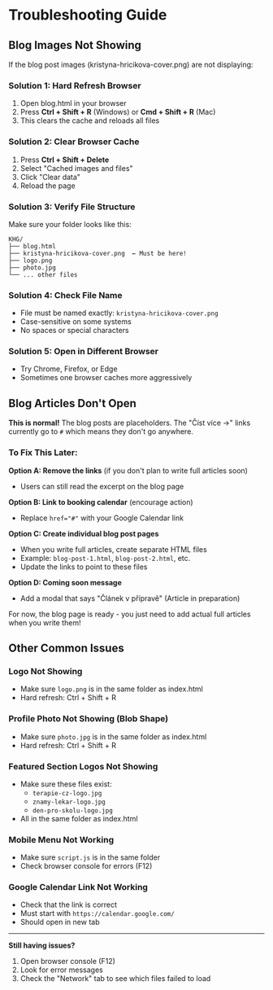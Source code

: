 # Troubleshooting Guide

## Blog Images Not Showing

If the blog post images (kristyna-hricikova-cover.png) are not displaying:

### Solution 1: Hard Refresh Browser
1. Open blog.html in your browser
2. Press **Ctrl + Shift + R** (Windows) or **Cmd + Shift + R** (Mac)
3. This clears the cache and reloads all files

### Solution 2: Clear Browser Cache
1. Press **Ctrl + Shift + Delete**
2. Select "Cached images and files"
3. Click "Clear data"
4. Reload the page

### Solution 3: Verify File Structure
Make sure your folder looks like this:
```
KHG/
├── blog.html
├── kristyna-hricikova-cover.png  ← Must be here!
├── logo.png
├── photo.jpg
└── ... other files
```

### Solution 4: Check File Name
- File must be named exactly: `kristyna-hricikova-cover.png`
- Case-sensitive on some systems
- No spaces or special characters

### Solution 5: Open in Different Browser
- Try Chrome, Firefox, or Edge
- Sometimes one browser caches more aggressively

## Blog Articles Don't Open

**This is normal!** The blog posts are placeholders. The "Číst více →" links currently go to `#` which means they don't go anywhere.

### To Fix This Later:

**Option A: Remove the links** (if you don't plan to write full articles soon)
- Users can still read the excerpt on the blog page

**Option B: Link to booking calendar** (encourage action)
- Replace `href="#"` with your Google Calendar link

**Option C: Create individual blog post pages**
- When you write full articles, create separate HTML files
- Example: `blog-post-1.html`, `blog-post-2.html`, etc.
- Update the links to point to these files

**Option D: Coming soon message**
- Add a modal that says "Článek v přípravě" (Article in preparation)

For now, the blog page is ready - you just need to add actual full articles when you write them!

## Other Common Issues

### Logo Not Showing
- Make sure `logo.png` is in the same folder as index.html
- Hard refresh: Ctrl + Shift + R

### Profile Photo Not Showing (Blob Shape)
- Make sure `photo.jpg` is in the same folder as index.html
- Hard refresh: Ctrl + Shift + R

### Featured Section Logos Not Showing
- Make sure these files exist:
  - `terapie-cz-logo.jpg`
  - `znamy-lekar-logo.jpg`
  - `den-pro-skolu-logo.jpg`
- All in the same folder as index.html

### Mobile Menu Not Working
- Make sure `script.js` is in the same folder
- Check browser console for errors (F12)

### Google Calendar Link Not Working
- Check that the link is correct
- Must start with `https://calendar.google.com/`
- Should open in new tab

---

**Still having issues?**
1. Open browser console (F12)
2. Look for error messages
3. Check the "Network" tab to see which files failed to load
